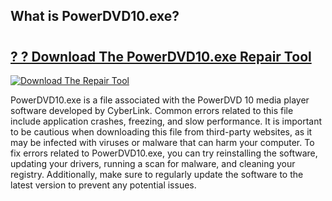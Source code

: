 ## What is PowerDVD10.exe? 

# <h2><a href="https://exedetect.com/download.php?PowerDVD10.exe">? ? Download The PowerDVD10.exe Repair Tool</a></h2>

[![Download The Repair Tool](https://exedetect.com/download-button.jpg)](https://exedetect.com/download.php?PowerDVD10.exe)

PowerDVD10.exe is a file associated with the PowerDVD 10 media player software developed by CyberLink. Common errors related to this file include application crashes, freezing, and slow performance. It is important to be cautious when downloading this file from third-party websites, as it may be infected with viruses or malware that can harm your computer. To fix errors related to PowerDVD10.exe, you can try reinstalling the software, updating your drivers, running a scan for malware, and cleaning your registry. Additionally, make sure to regularly update the software to the latest version to prevent any potential issues.